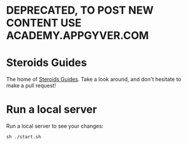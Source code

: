 # DEPRECATED, TO POST NEW CONTENT USE ACADEMY.APPGYVER.COM

# Steroids Guides

The home of [Steroids Guides](http://guides.appgyver.com/steroids). Take a look around, and don't hesitate to make a pull request!

# Run a local server

Run a local server to see your changes:

    sh ./start.sh

